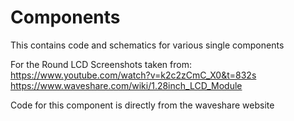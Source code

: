 # Components
This contains code and schematics for various single components


For the Round LCD Screenshots taken from:
https://www.youtube.com/watch?v=k2c2zCmC_X0&t=832s
https://www.waveshare.com/wiki/1.28inch_LCD_Module 

Code for this component is directly from the waveshare website
